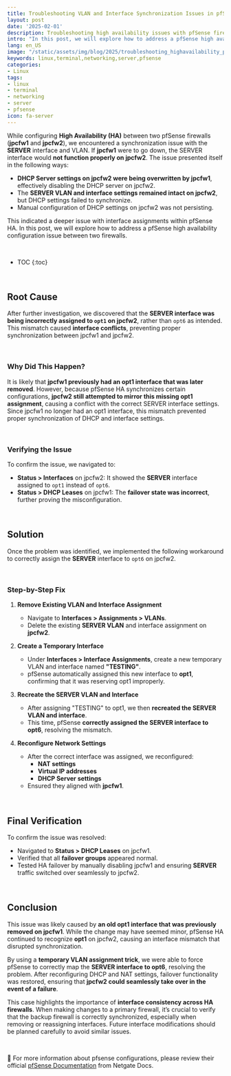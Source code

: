 ```yaml
---
title: Troubleshooting VLAN and Interface Synchronization Issues in pfSense HA
layout: post
date: '2025-02-01'
description: Troubleshooting high availability issues with pfSense firewalls.
intro: "In this post, we will explore how to address a pfSense high availability configuration issue between two firewalls." 
lang: en_US
image: "/static/assets/img/blog/2025/troubleshooting_highavailability_pfsense_issues/troubleshooting_highavailability_pfsense_issues.jpg"
keywords: linux,terminal,networking,server,pfsense
categories:
- Linux
tags:
- linux
- terminal
- networking
- server
- pfsense
icon: fa-server
---
```


While configuring **High Availability (HA)** between two pfSense firewalls (**jpcfw1** and **jpcfw2**), we encountered a synchronization issue with the **SERVER** interface and VLAN. If **jpcfw1** were to go down, the SERVER interface would **not function properly on jpcfw2**. The issue presented itself in the following ways:

- **DHCP Server settings on jpcfw2 were being overwritten by jpcfw1**, effectively disabling the DHCP server on jpcfw2.
- The **SERVER VLAN and interface settings remained intact on jpcfw2**, but DHCP settings failed to synchronize.
- Manual configuration of DHCP settings on jpcfw2 was not persisting.

This indicated a deeper issue with interface assignments within pfSense HA. In this post, we will explore how to address a pfSense high availability configuration issue between two firewalls.

<br>

* TOC 
{:toc}

<br>

## Root Cause

After further investigation, we discovered that the **SERVER interface was being incorrectly assigned to `opt1` on jpcfw2**, rather than `opt6` as intended. This mismatch caused **interface conflicts**, preventing proper synchronization between jpcfw1 and jpcfw2.

<br>

### Why Did This Happen?

It is likely that **jpcfw1 previously had an opt1 interface that was later removed**. However, because pfSense HA synchronizes certain configurations, **jpcfw2 still attempted to mirror this missing opt1 assignment**, causing a conflict with the correct SERVER interface settings. Since jpcfw1 no longer had an opt1 interface, this mismatch prevented proper synchronization of DHCP and interface settings.

<br>

### Verifying the Issue

To confirm the issue, we navigated to:

- **Status > Interfaces** on jpcfw2: It showed the **SERVER** interface assigned to `opt1` instead of `opt6`.
- **Status > DHCP Leases** on jpcfw1: The **failover state was incorrect**, further proving the misconfiguration.

<br>

## Solution

Once the problem was identified, we implemented the following workaround to correctly assign the **SERVER** interface to `opt6` on jpcfw2.

<br>

### **Step-by-Step Fix**

1. **Remove Existing VLAN and Interface Assignment**
   - Navigate to **Interfaces > Assignments > VLANs**.
   - Delete the existing **SERVER VLAN** and interface assignment on **jpcfw2**.

2. **Create a Temporary Interface**
   - Under **Interfaces > Interface Assignments**, create a new temporary VLAN and interface named **"TESTING"**.
   - pfSense automatically assigned this new interface to **opt1**, confirming that it was reserving opt1 improperly.

3. **Recreate the SERVER VLAN and Interface**
   - After assigning "TESTING" to opt1, we then **recreated the SERVER VLAN and interface**.
   - This time, pfSense **correctly assigned the SERVER interface to opt6**, resolving the mismatch.

4. **Reconfigure Network Settings**
   - After the correct interface was assigned, we reconfigured:
     - **NAT settings**
     - **Virtual IP addresses**
     - **DHCP Server settings**
   - Ensured they aligned with **jpcfw1**.

<br>

## Final Verification

To confirm the issue was resolved:

- Navigated to **Status > DHCP Leases** on jpcfw1.
- Verified that all **failover groups** appeared normal.
- Tested HA failover by manually disabling jpcfw1 and ensuring **SERVER** traffic switched over seamlessly to jpcfw2.

<br>

## Conclusion

This issue was likely caused by **an old opt1 interface that was previously removed on jpcfw1**. While the change may have seemed minor, pfSense HA continued to recognize **opt1** on jpcfw2, causing an interface mismatch that disrupted synchronization. 

By using a **temporary VLAN assignment trick**, we were able to force pfSense to correctly map the **SERVER interface to opt6**, resolving the problem. After reconfiguring DHCP and NAT settings, failover functionality was restored, ensuring that **jpcfw2 could seamlessly take over in the event of a failure**.

This case highlights the importance of **interface consistency across HA firewalls**. When making changes to a primary firewall, it’s crucial to verify that the backup firewall is correctly synchronized, especially when removing or reassigning interfaces. Future interface modifications should be planned carefully to avoid similar issues.

<br>

📝 For more information about pfsense configurations, please review their official [pfSense Documentation](https://docs.netgate.com/pfsense/en/latest/) from Netgate Docs.
